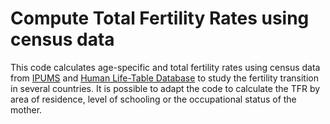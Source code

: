 # Compute Total Fertility Rates using census data
This code calculates age-specific and total fertility rates using census data from [IPUMS](https://international.ipums.org/international/) and [Human Life-Table Database](https://www.lifetable.de/cgi-bin/index.php) to study the fertility transition in several countries. It is possible to adapt the code to calculate the TFR by area of residence, level of schooling or the occupational status of the mother. 
